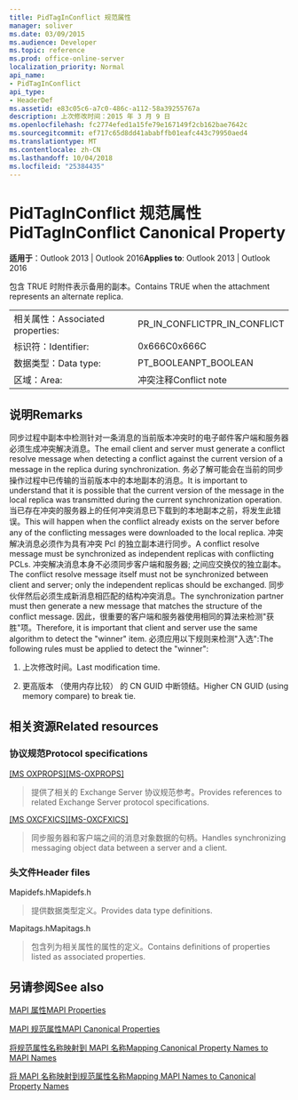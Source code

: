 ```yaml
---
title: PidTagInConflict 规范属性
manager: soliver
ms.date: 03/09/2015
ms.audience: Developer
ms.topic: reference
ms.prod: office-online-server
localization_priority: Normal
api_name:
- PidTagInConflict
api_type:
- HeaderDef
ms.assetid: e83c05c6-a7c0-486c-a112-58a39255767a
description: 上次修改时间：2015 年 3 月 9 日
ms.openlocfilehash: fc2774efed1a15fe79e167149f2cb162bae7642c
ms.sourcegitcommit: ef717c65d8dd41ababffb01eafc443c79950aed4
ms.translationtype: MT
ms.contentlocale: zh-CN
ms.lasthandoff: 10/04/2018
ms.locfileid: "25384435"
---
```

# <a name="pidtaginconflict-canonical-property"></a><span data-ttu-id="543fb-103">PidTagInConflict 规范属性</span><span class="sxs-lookup"><span data-stu-id="543fb-103">PidTagInConflict Canonical Property</span></span>

  
  
<span data-ttu-id="543fb-104">**适用于**：Outlook 2013 | Outlook 2016</span><span class="sxs-lookup"><span data-stu-id="543fb-104">**Applies to**: Outlook 2013 | Outlook 2016</span></span> 
  
<span data-ttu-id="543fb-105">包含 TRUE 时附件表示备用的副本。</span><span class="sxs-lookup"><span data-stu-id="543fb-105">Contains TRUE when the attachment represents an alternate replica.</span></span>
  
|||
|:-----|:-----|
|<span data-ttu-id="543fb-106">相关属性：</span><span class="sxs-lookup"><span data-stu-id="543fb-106">Associated properties:</span></span>  <br/> |<span data-ttu-id="543fb-107">PR_IN_CONFLICT</span><span class="sxs-lookup"><span data-stu-id="543fb-107">PR_IN_CONFLICT</span></span>  <br/> |
|<span data-ttu-id="543fb-108">标识符：</span><span class="sxs-lookup"><span data-stu-id="543fb-108">Identifier:</span></span>  <br/> |<span data-ttu-id="543fb-109">0x666C</span><span class="sxs-lookup"><span data-stu-id="543fb-109">0x666C</span></span>  <br/> |
|<span data-ttu-id="543fb-110">数据类型：</span><span class="sxs-lookup"><span data-stu-id="543fb-110">Data type:</span></span>  <br/> |<span data-ttu-id="543fb-111">PT_BOOLEAN</span><span class="sxs-lookup"><span data-stu-id="543fb-111">PT_BOOLEAN</span></span>  <br/> |
|<span data-ttu-id="543fb-112">区域：</span><span class="sxs-lookup"><span data-stu-id="543fb-112">Area:</span></span>  <br/> |<span data-ttu-id="543fb-113">冲突注释</span><span class="sxs-lookup"><span data-stu-id="543fb-113">Conflict note</span></span>  <br/> |
   
## <a name="remarks"></a><span data-ttu-id="543fb-114">说明</span><span class="sxs-lookup"><span data-stu-id="543fb-114">Remarks</span></span>

<span data-ttu-id="543fb-115">同步过程中副本中检测针对一条消息的当前版本冲突时的电子邮件客户端和服务器必须生成冲突解决消息。</span><span class="sxs-lookup"><span data-stu-id="543fb-115">The email client and server must generate a conflict resolve message when detecting a conflict against the current version of a message in the replica during synchronization.</span></span> <span data-ttu-id="543fb-116">务必了解可能会在当前的同步操作过程中已传输的当前版本中的本地副本的消息。</span><span class="sxs-lookup"><span data-stu-id="543fb-116">It is important to understand that it is possible that the current version of the message in the local replica was transmitted during the current synchronization operation.</span></span> <span data-ttu-id="543fb-117">当已存在冲突的服务器上的任何冲突消息已下载到的本地副本之前，将发生此错误。</span><span class="sxs-lookup"><span data-stu-id="543fb-117">This will happen when the conflict already exists on the server before any of the conflicting messages were downloaded to the local replica.</span></span> <span data-ttu-id="543fb-118">冲突解决消息必须作为具有冲突 Pcl 的独立副本进行同步。</span><span class="sxs-lookup"><span data-stu-id="543fb-118">A conflict resolve message must be synchronized as independent replicas with conflicting PCLs.</span></span> <span data-ttu-id="543fb-119">冲突解决消息本身不必须同步客户端和服务器; 之间应交换仅的独立副本。</span><span class="sxs-lookup"><span data-stu-id="543fb-119">The conflict resolve message itself must not be synchronized between client and server; only the independent replicas should be exchanged.</span></span> <span data-ttu-id="543fb-120">同步伙伴然后必须生成新消息相匹配的结构冲突消息。</span><span class="sxs-lookup"><span data-stu-id="543fb-120">The synchronization partner must then generate a new message that matches the structure of the conflict message.</span></span> <span data-ttu-id="543fb-121">因此，很重要的客户端和服务器使用相同的算法来检测"获胜"项。</span><span class="sxs-lookup"><span data-stu-id="543fb-121">Therefore, it is important that client and server use the same algorithm to detect the "winner" item.</span></span> <span data-ttu-id="543fb-122">必须应用以下规则来检测"入选":</span><span class="sxs-lookup"><span data-stu-id="543fb-122">The following rules must be applied to detect the "winner":</span></span>
  
1. <span data-ttu-id="543fb-123">上次修改时间。</span><span class="sxs-lookup"><span data-stu-id="543fb-123">Last modification time.</span></span>
    
2. <span data-ttu-id="543fb-124">更高版本 （使用内存比较） 的 CN GUID 中断领结。</span><span class="sxs-lookup"><span data-stu-id="543fb-124">Higher CN GUID (using memory compare) to break tie.</span></span>
    
## <a name="related-resources"></a><span data-ttu-id="543fb-125">相关资源</span><span class="sxs-lookup"><span data-stu-id="543fb-125">Related resources</span></span>

### <a name="protocol-specifications"></a><span data-ttu-id="543fb-126">协议规范</span><span class="sxs-lookup"><span data-stu-id="543fb-126">Protocol specifications</span></span>

<span data-ttu-id="543fb-127">[[MS OXPROPS]](https://msdn.microsoft.com/library/f6ab1613-aefe-447d-a49c-18217230b148%28Office.15%29.aspx)</span><span class="sxs-lookup"><span data-stu-id="543fb-127">[[MS-OXPROPS]](https://msdn.microsoft.com/library/f6ab1613-aefe-447d-a49c-18217230b148%28Office.15%29.aspx)</span></span>
  
> <span data-ttu-id="543fb-128">提供了相关的 Exchange Server 协议规范参考。</span><span class="sxs-lookup"><span data-stu-id="543fb-128">Provides references to related Exchange Server protocol specifications.</span></span>
    
<span data-ttu-id="543fb-129">[[MS OXCFXICS]](https://msdn.microsoft.com/library/b9752f3d-d50d-44b8-9e6b-608a117c8532%28Office.15%29.aspx)</span><span class="sxs-lookup"><span data-stu-id="543fb-129">[[MS-OXCFXICS]](https://msdn.microsoft.com/library/b9752f3d-d50d-44b8-9e6b-608a117c8532%28Office.15%29.aspx)</span></span>
  
> <span data-ttu-id="543fb-130">同步服务器和客户端之间的消息对象数据的句柄。</span><span class="sxs-lookup"><span data-stu-id="543fb-130">Handles synchronizing messaging object data between a server and a client.</span></span>
    
### <a name="header-files"></a><span data-ttu-id="543fb-131">头文件</span><span class="sxs-lookup"><span data-stu-id="543fb-131">Header files</span></span>

<span data-ttu-id="543fb-132">Mapidefs.h</span><span class="sxs-lookup"><span data-stu-id="543fb-132">Mapidefs.h</span></span>
  
> <span data-ttu-id="543fb-133">提供数据类型定义。</span><span class="sxs-lookup"><span data-stu-id="543fb-133">Provides data type definitions.</span></span>
    
<span data-ttu-id="543fb-134">Mapitags.h</span><span class="sxs-lookup"><span data-stu-id="543fb-134">Mapitags.h</span></span>
  
> <span data-ttu-id="543fb-135">包含列为相关属性的属性的定义。</span><span class="sxs-lookup"><span data-stu-id="543fb-135">Contains definitions of properties listed as associated properties.</span></span>
    
## <a name="see-also"></a><span data-ttu-id="543fb-136">另请参阅</span><span class="sxs-lookup"><span data-stu-id="543fb-136">See also</span></span>



[<span data-ttu-id="543fb-137">MAPI 属性</span><span class="sxs-lookup"><span data-stu-id="543fb-137">MAPI Properties</span></span>](mapi-properties.md)
  
[<span data-ttu-id="543fb-138">MAPI 规范属性</span><span class="sxs-lookup"><span data-stu-id="543fb-138">MAPI Canonical Properties</span></span>](mapi-canonical-properties.md)
  
[<span data-ttu-id="543fb-139">将规范属性名称映射到 MAPI 名称</span><span class="sxs-lookup"><span data-stu-id="543fb-139">Mapping Canonical Property Names to MAPI Names</span></span>](mapping-canonical-property-names-to-mapi-names.md)
  
[<span data-ttu-id="543fb-140">将 MAPI 名称映射到规范属性名称</span><span class="sxs-lookup"><span data-stu-id="543fb-140">Mapping MAPI Names to Canonical Property Names</span></span>](mapping-mapi-names-to-canonical-property-names.md)

